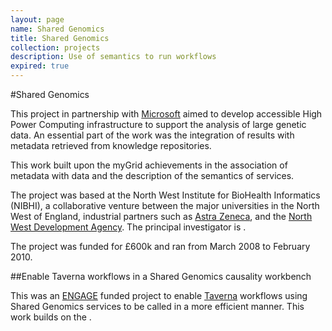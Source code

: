 ```yaml
---
layout: page
name: Shared Genomics
title: Shared Genomics
collection: projects
description: Use of semantics to run workflows
expired: true
---
```


#Shared Genomics

This project in partnership with [Microsoft](http://www.microsoft.com/) aimed to develop accessible High Power Computing infrastructure to support the analysis of large genetic data. An essential part of the work was the integration of results with metadata retrieved from knowledge repositories.

This work built upon the myGrid achievements in the association of metadata with data and the description of the semantics of services.

The project was based at the North West Institute for BioHealth Informatics (NIBHI), a collaborative venture between the major universities in the North West of England,
industrial partners such as [Astra Zeneca](http://www.astrazeneca.co.uk/), and the [North West Development Agency](http://en.wikipedia.org/wiki/Northwest_Regional_Development_Agency). The principal investigator is .

The project was funded for £600k and ran from March 2008 to February 2010.

##Enable Taverna workflows in a Shared Genomics causality workbench

This was an [ENGAGE](http://www.mygrid.org.uk/projects/engage/) funded project to enable [Taverna](http://www.taverna.org.uk/) workflows using Shared Genomics services to be called in a more efficient manner. This work builds on the .